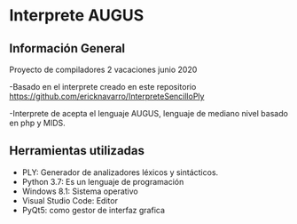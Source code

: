 # Interprete AUGUS

## Información General
Proyecto de compiladores 2 vacaciones junio 2020

-Basado en el interprete creado en este repositorio https://github.com/ericknavarro/InterpreteSencilloPly

-Interprete de acepta el lenguaje AUGUS, lenguaje de mediano nivel basado en php y MIDS. 


## Herramientas utilizadas
- PLY: Generador de analizadores léxicos y sintácticos.
- Python 3.7: Es un lenguaje de programación 
- Windows 8.1: Sistema operativo
- Visual Studio Code: Editor
- PyQt5: como gestor de interfaz grafica
